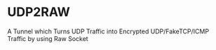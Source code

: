 # UDP2RAW
A Tunnel which Turns UDP Traffic into Encrypted UDP/FakeTCP/ICMP Traffic by using Raw Socket
